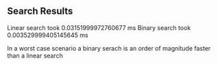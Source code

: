 ## Search Results

Linear search took 0.03151999972760677 ms
Binary search took 0.003529999405145645 ms

In a worst case scenario a binary serach is an order of magnitude faster than a linear search
